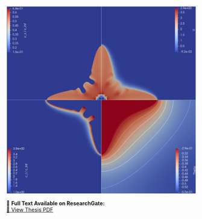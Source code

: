 ![](1.png)





📘 **Full Text Available on ResearchGate:**  
[🔗 View Thesis PDF](https://www.researchgate.net/publication/378782785_DEVELOPING_A_COUPLED_MICROSTRUCTURE_FLUID_FLOW_MODEL_FOR_SOLIDIFICATION_IN_ADDITIVE_MANUFACTURING)

